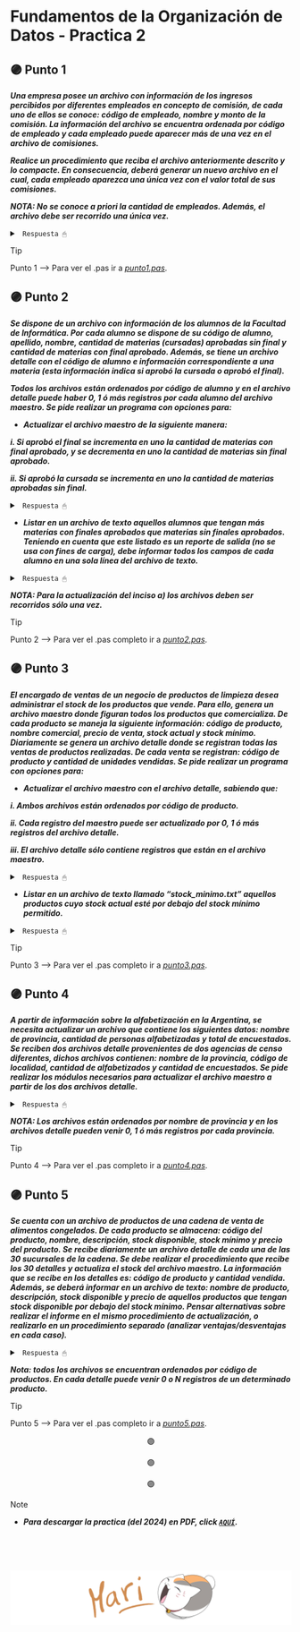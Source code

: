 # Fundamentos de la Organización de Datos - Practica 2

## 🟣 Punto 1

***Una empresa posee un archivo con información de los ingresos percibidos por diferentes empleados en concepto de comisión, de cada uno de ellos se conoce: código de empleado, nombre y monto de la comisión. La información del archivo se encuentra ordenada por código de empleado y cada empleado puede aparecer más de una vez en el archivo de comisiones.***

***Realice un procedimiento que reciba el archivo anteriormente descrito y lo compacte. En consecuencia, deberá generar un nuevo archivo en el cual, cada empleado aparezca una única vez con el valor total de sus comisiones.***

***NOTA: No se conoce a priori la cantidad de empleados. Además, el archivo debe ser recorrido una única vez.***

<details><summary> <code> Respuesta 🖱 </code></summary><br>

~~~
Program punto1;
type
    empR = record
        cod:integer;
        nombre:string[15];
        monto:real;
    end;

procedure Compactar(var comisiones, arc_comp:Text);
var
    eLei,eAcum:empR;
begin
    {asignar a variable y abrir archivo que voy a leer}
    Assign(comisiones,'comisiones.txt');
    Reset(comisiones);
    {asignar a variable y crear archivo donde voy a guardar}
    Assign(arc_comp,'compactado.txt');
    Rewrite(arc_comp);
    Read(comisiones,eLei.cod,eLei.nombre,eLei.monto);
    while (not Eof(comisiones)) do begin
      eAcum.cod := eLei.cod;
      eAcum.monto := 0;
      while (not Eof(comisiones))and(eLei.cod = eAcum.cod) do begin
        eAcum.monto+=eLei.monto;
        Read(comisiones,eLei.cod,eLei.nombre,eLei.monto);
      end;
      WriteLn(arc_comp,eAcum.cod,' ',eAcum.monto:0:2,' ',eAcum.nombre);
    end;
    {cerrar archivos}
    Close(arc_comp);
    Close(comisiones);
end;

{programa principal}
var
    comisiones:Text;
    arc_comp:Text;
begin
    Compactar(comisiones,arc_comp);
end.
~~~

</details>

>[!TIP]
>
> Punto 1 --> Para ver el .pas ir a [*punto1.pas*](/practica2/punto1.pas).

## 🟣 Punto 2

***Se dispone de un archivo con información de los alumnos de la Facultad de Informática. Por cada alumno se dispone de su código de alumno, apellido, nombre, cantidad de materias (cursadas) aprobadas sin final y cantidad de materias con final aprobado. Además, se tiene un archivo detalle con el código de alumno e información correspondiente a una materia (esta información indica si aprobó la cursada o aprobó el final).***

***Todos los archivos están ordenados por código de alumno y en el archivo detalle puede haber 0, 1 ó más registros por cada alumno del archivo maestro. Se pide realizar un programa con opciones para:***

* ***Actualizar el archivo maestro de la siguiente manera:***

***i. Si aprobó el final se incrementa en uno la cantidad de materias con final aprobado, y se decrementa en uno la cantidad de materias sin final aprobado.***

***ii. Si aprobó la cursada se incrementa en uno la cantidad de materias aprobadas sin final.***

<details><summary> <code> Respuesta 🖱 </code></summary><br>

~~~
procedure leer(var detalle:alumnos; var mat:materiaR);
begin
  if (not Eof(detalle)) then 
    read(detalle,mat)        
  else
    mat.cod := valorAlto;
end;

procedure actualizar(var maestro:alumnos;var detalle:materias);
var
    mat:materiaR;
    alu:alumnosR;
    canC,canF:integer;
begin
    Assign(maestro,'maestro');
    Assign(detalle,'detalle');
    Reset(maestro);
    Reset(detalle);
    Leer(detalle,mat); 
    while (mat.cod<>valorAlto) do begin
      Read(maestro,alu);
      cantC:=0;
      canF:=0;
      while (mat.cod<>alu.cod) do
        Read(maestro,alu); {el alumno en detalle puede estar 0 veces}
      while (mat.cod = alu.cod) do begin
        if(mat.cursadaOfinal='c')then
          canC+=1;
        if(mat.cursadaOfinal='f')then begin
          cantF+=1;
          canC-=1;
        end;
        Leer(detalle,mat);
      end;
      alu.cantMatCursadas+=canC;
      alu.cantMatFinalApr+=canF;
      seek (maestro,filePos (maestro)-1);
      write (maestro,alu);
    end;
    Close(maestro);
    Close(detalle);
end;
~~~

</details>

* ***Listar en un archivo de texto aquellos alumnos que tengan más materias con finales aprobados que materias sin finales aprobados. Teniendo en cuenta que este listado es un reporte de salida (no se usa con fines de carga), debe informar todos los campos de cada alumno en una sola línea del archivo de texto.***

<details><summary> <code> Respuesta 🖱 </code></summary><br>

~~~
procedure listarAlu(var maestro:alumnos; var txt:Text);
var
    alu:alumnosR;
begin
    Assign(txt,'alumnosmasfinales.txt');
    Reset(maestro);
    Rewrite(txt);
    while (not Eof(maestro)) do begin
      Read(maestro,alu);
      if(alu.cantMatFinalApr>alu.cantMatCursadas)then
        WriteLn(txt,alu.cod,alu.cantMatCursadas,alu.cantMatFinalApr,alu.apellido,alu.nombre);
    end;
    Close(maestro);
    Close(txt);
end;
~~~

</details>

***NOTA: Para la actualización del inciso a) los archivos deben ser recorridos sólo una vez.***

>[!TIP]
>
> Punto 2 --> Para ver el .pas completo ir a [*punto2.pas*](/practica2/punto2.pas).


## 🟣 Punto 3

***El encargado de ventas de un negocio de productos de limpieza desea administrar el stock de los productos que vende. Para ello, genera un archivo maestro donde figuran todos los productos que comercializa. De cada producto se maneja la siguiente información: código de producto, nombre comercial, precio de venta, stock actual y stock mínimo. Diariamente se genera un archivo detalle donde se registran todas las ventas de productos realizadas. De cada venta se registran: código de producto y cantidad de unidades vendidas. Se pide realizar un programa con opciones para:***

* ***Actualizar el archivo maestro con el archivo detalle, sabiendo que:***

***i. Ambos archivos están ordenados por código de producto.***

***ii. Cada registro del maestro puede ser actualizado por 0, 1 ó más registros del archivo detalle.***

***iii. El archivo detalle sólo contiene registros que están en el archivo maestro.***

<details><summary> <code> Respuesta 🖱 </code></summary><br>

~~~
procedure Leer(var detalle:ventas; var v:ventaR);
begin
    if(not Eof(detalle)) then
      read(detalle,v)
    else 
      v.cod := valorAlto;
end;

{punto a) --> Actualizar el archivo maestro con el archivo detalle}
procedure actualizar(var maestro:productos; var detalle:ventas);
var
    v:ventaR;
    p:productoR;
    aux:integer;
begin
    Assign(maestro,'archivomaestro');
    Assign(detalle,'archivodetalle');
    Reset(maestro);
    Reset(detalle);
    Leer(detalle,v);
    while (v.cod <> valorAlto) do begin
      Read(maestro,p);
      while (v.cod <> p.cod) do
        Read(maestro,p);
      aux:=0;
      while (v.cod = p.cod) do
        aux+=v.cant;
        Leer(detalle,v);
      p.stockAct-=aux;
      Seek(maestro,FilePos(maestro)-1);
      Write(maestro,p);
    end;
    Close(maestro);
    Close(detalle);
end;
~~~

</details>

* ***Listar en un archivo de texto llamado “stock_minimo.txt” aquellos productos cuyo stock actual esté por debajo del stock mínimo permitido.***

<details><summary> <code> Respuesta 🖱 </code></summary><br>

~~~
{punto b) --> Listar en txt los productos con stock actual por debajo del stock mínimo.}
procedure listarStock(var maestro:productos; var txt:Text);
var
    p:productoR;
begin
    Assign(txt,'stock_minimo.txt');
    Rewrite(txt);
    Reset(maestro);
    while (not Eof(maestro)) do begin
      Read(maestro,p);
      if(p.stockAct<p.stockMin)then
        WriteLn(txt,p.cod,p.precio,p.stockAct,p.stockMin,p.nombre);
    end;
    Close(txt);
    Close(maestro);
end;
~~~

</details>

>[!TIP]
>
> Punto 3 --> Para ver el .pas completo ir a [*punto3.pas*](/practica2/punto3.pas).

## 🟣 Punto 4

***A partir de información sobre la alfabetización en la Argentina, se necesita actualizar un archivo que contiene los siguientes datos: nombre de provincia, cantidad de personas alfabetizadas y total de encuestados. Se reciben dos archivos detalle provenientes de dos agencias de censo diferentes, dichos archivos contienen: nombre de la provincia, código de localidad, cantidad de alfabetizados y cantidad de encuestados. Se pide realizar los módulos necesarios para actualizar el archivo maestro a partir de los dos archivos detalle.***

<details><summary> <code> Respuesta 🖱 </code></summary><br>

~~~
Program punto4;
const
    valorAlto = 'ZZZZ';
type
    provinciaR = record
        nombre:string;
        cantALf:integer;
        cantEnc:integer;
    end;
    agenciaR = record
        nombreProv:string;
        codLoc:integer;
        cantAlf:integer;
        cantEnc:integer;
    end;
    provincia = file of provinciaR;
    agencia = file of agenciaR;

procedure Leer(var detalle:agencia;var a: agenciaR);
begin
    if(not Eof(detalle))then
      Read(detalle,a)
    else
      a.nombreProv:=valorAlto;
end;

procedure Minimo(var a1,a2,min:agenciaR; var detalle1,detalle2:agencia);
begin
    if(a1.nombreProv <= a2.nombreProv)then begin
      min := a1;
      Leer(detalle1,a1);
    end
    else begin
      min := a2;
      Leer(detalle2,a2);
    end;
end;

{actualizar archivo maestro desde los dos archivos detalle}
procedure ActualizarMaestro(var maestro:provincia;var detalle1,detalle2: agencia);
var
    min,a1,a2=agenciaR;
    p=provinciaR;
begin
    {asignar}
    Assign(maestro,'archivomaestro');
    Assign(detalle1,'archivodet1');
    Assign(detalle2,'archivodet2');
    {abrir archivos}
    Reset(maestro);
    Reset(detalle1);
    Reset(detalle2);
    {leer de cada archivo detalle para luego buscar el minimo entre ambos}
    Leer(detalle1,a1);
    Leer(detalle2,a2);
    Minimo(a1,a2,min,detalle1,detalle2);
    while (min.nombre <> valorAlto) do begin
        Read(maestro,p);
        while (p.nombre <> min.nombre) do {esto es porque el registro puede estar 0 veces}
          Read(maestro,p);
        while (p.nombre = min.nombre) do begin {esto es porque puede estar más de una vez}
          p.cantALf += min.cantALf;
          p.cantEnc += min.cantEnc;
          Minimo(a1,a2,min);
        end;
        Seek(maestro,FilePos(maestro)-1);
        Write(maestro,p);
    end;
    {cerrar archivos}
    Close(maestro);
    Close(detalle1);
    Close(detalle2);
end;

{programa principal}
var
    maestro:provincia;
    detalle1,detalle2:agencia;
begin
    ActualizarMaestro(maestro,detalle1,detalle2);
end.
~~~

</details>

***NOTA: Los archivos están ordenados por nombre de provincia y en los archivos detalle pueden venir 0, 1 ó más registros por cada provincia.***

>[!TIP]
>
> Punto 4 --> Para ver el .pas completo ir a [*punto4.pas*](/practica2/punto4.pas).

## 🟣 Punto 5

***Se cuenta con un archivo de productos de una cadena de venta de alimentos congelados. De cada producto se almacena: código del producto, nombre, descripción, stock disponible, stock mínimo y precio del producto. Se recibe diariamente un archivo detalle de cada una de las 30 sucursales de la cadena. Se debe realizar el procedimiento que recibe los 30 detalles y actualiza el stock del archivo maestro. La información que se recibe en los detalles es: código de producto y cantidad vendida. Además, se deberá informar en un archivo de texto: nombre de producto, descripción, stock disponible y precio de aquellos productos que tengan stock disponible por debajo del stock mínimo. Pensar alternativas sobre realizar el informe en el mismo procedimiento de actualización, o realizarlo en un procedimiento separado (analizar ventajas/desventajas en cada caso).***

<details><summary> <code> Respuesta 🖱 </code></summary><br>

~~~
Program punto5;
const
    valorAlto = 9999;
    N = 30;
type
    productoR = record
        cod:Integer;
        nombre:String[20];
        desc:String[40];
        stockDisp:integer;
        stockMin:integer;
        precio:real;
    end;
    prod_sucR = record
        cod:Integer;
        cantVend:Integer;
    end;
    maestro = file of productoR;
    detalle = file of prod_sucR;
    vecDet = array [1..N] of detalle;
    vecProd = array [1..N] of prod_sucR;
    
procedure leer(var d: detalle; var p:prod_sucR);
begin
  if(not eof(d)) then
    read(d,p)
  else 
    p.cod:=valorAlto;
end;

procedure minimo(var d:vecDet; var p:vecProd; var min:prod_sucR);
var
    i,minInd:integer;
begin
    min.cod:=valorAlto;
    for i := 1 to N do
      if (d[i].cod <= min.cod) then begin
        min := d[i];
        minInd := i;
      end;
    read(d[minInd],p[minInd]);
end;

procedure actualizar(var m:maestro; var d:vecDet);
var
    min:prod_sucR;
    i:integer;
    v:vecProd;
    prod:productoR;
begin
    {asignar, abrir y leer}
    Assign(m,'maestro');
    Reset(m);
    for i := 1 to N do begin
      Assign(d[i],'detalle',i);
      Reset(d[i]);
      leer(d[i],v[i]);
    end;
    minimo(d,v,min);
    {codigo}
    while(min.cod<>valorAlto)do begin
      read(m,prod);
      while(prod.cod<>min.cod)do {pueden haber 0 registros para este codigo}
        read(m,prod);
      while(prod.cod=min.cod)do begin
        prod.stockDisp-=min.cantVend;
        minimo(d,v,min);
      end;
      Seek(m,FilePos(m)-1);
      Write(m,prod);
    end;
    {cerrar}
    for i := N downTo 1 do
      Close(d[i]);
    Close(m); 
end;

procedure informarStock(var m:maestro; var txt:Text);
var
    p:productoR;
begin
    Assign(txt,'archivo.txt');
    Rewrite(txt);
    Reset(m);
    while (not Eof(m)) do begin
      read(m,p);
      if(p.stockDisp<p.stockMin)then
        WriteLn(txt,'Nombre: ',p.nombre,', Descripcion: ',p.desc,', Stock Disponible: ',p.stockDisp,', Precio: ',p.precio);
    end;
    Close(m);
    Close(txt);
end;

{programa principal}
var
    m:maestro;
    d:vecDet;
    txt:Text;
begin
    actualizar(m,d);
    informarStock(m,txt);
end.
~~~

</details>

***Nota: todos los archivos se encuentran ordenados por código de productos. En cada detalle puede venir 0 o N registros de un determinado producto.***

>[!TIP]
>
> Punto 5 --> Para ver el .pas completo ir a [*punto5.pas*](/practica2/punto5.pas).

<p align=center>🟣</p>
<p align=center>🟣</p>
<p align=center>🟣</p>


>[!NOTE]
>
> * ***Para descargar la practica (del 2024) en PDF, click [<code>AQUÍ</code>](https://drive.google.com/file/d/1eauEqRcOL4IuguWcrluV2LTto_VK3y78/view?usp=sharing).***

<br>
<br>
<br>

<p><img align="center" src="https://github.com/Marimari2342/Marimari2342/blob/main/firmagith.png" alt="marigit"/></p>
